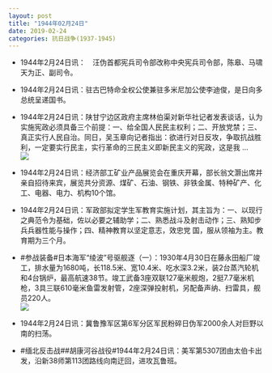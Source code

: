 ```yaml
---
layout: post
title: "1944年02月24日"
date: 2019-02-24
categories: 抗日战争(1937-1945)
---
```


<meta name="referrer" content="no-referrer" />

- 1944年2月24日讯：　汪伪首都宪兵司令部改称中央宪兵司令部，陈皋、马啸天为正、副司令。 

- 1944年2月24日讯：驻古巴特命全权公使兼驻多米尼加公使李迪俊，是日向多总统呈递国书。 

- 1944年2月24日讯：陕甘宁边区政府主席林伯渠对新华社记者发表谈话，认为实施宪政必须具备三个前提：一、给全国人民民主权利；二、开放党禁；三、真正实行人民自治。同日，吴玉章向记者指出：欲进行对日反攻，争取抗战胜利，一定要实行民主，实行革命的三民主义即新民主义的宪政，这是我 ... <br/><img src="https://wx2.sinaimg.cn/large/aca367d8ly1g0ho3smejlj20c809zt8r.jpg" />

- 1944年2月24日讯：经济部工矿业产品展览会在重庆开幕，部长翁文灏出席并亲自招待来宾，展览共分资源、煤矿、石油、钢铁、非铁金属、特种矿产、化工、电器、电力、机构10个馆。 

- 1944年2月24日讯：军政部拟定学生军教育实施计划，其主旨为：一、以现行之典范令为基础，佐以必要之辅助学；二、熟悉战斗及射击动作；三、熟知步兵兵器性能与操作；四、精神教育以坚定意志，效忠党 国，服从领袖为主。教育期为三个月。 

- #参战装备#日本海军“绫波”号驱舰逐（一）：1930年4月30日在藤永田船厂竣工，排水量为1680吨，长118.5米、宽10.4米、吃水深3.2米，装2台蒸汽轮机和4台锅炉，最高航速38节。竣工武备3座双联127毫米舰炮，2挺7.7毫米机枪，3具三联610毫米鱼雷发射管，2座深弹投射机，另配备声纳、扫雷具，舰员220人。 <br/><img src="https://wx4.sinaimg.cn/large/aca367d8ly1g0ha8gh26xj214r0u0wzl.jpg" />

- 1944年2月24日讯：冀鲁豫军区第6军分区军民粉碎日伪军2000余人对巨野以南的扫荡。 

- #缅北反击战##胡康河谷战役#1944年2月24日讯：美军第5307团由太伯卡出发，沿新38师第113团路线向南迂回，进攻瓦鲁班。 

